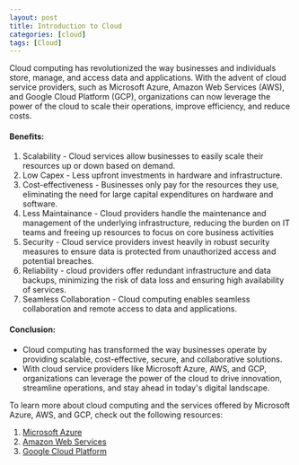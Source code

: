 ```yaml
---
layout: post
title: Introduction to Cloud
categories: [cloud]
tags: [Cloud]
---
```


Cloud computing has revolutionized the way businesses and individuals store, manage, and access data and applications. With the advent of cloud service providers, such as Microsoft Azure, Amazon Web Services (AWS), and Google Cloud Platform (GCP), organizations can now leverage the power of the cloud to scale their operations, improve efficiency, and reduce costs.

#### Benefits:
1. Scalability -  Cloud services allow businesses to easily scale their resources up or down based on demand. 
2. Low Capex - Less upfront investments in hardware and infrastructure.
3. Cost-effectiveness - Businesses only pay for the resources they use, eliminating the need for large capital expenditures on hardware and software.
4. Less Maintainance - Cloud providers handle the maintenance and management of the underlying infrastructure, reducing the burden on IT teams and freeing up resources to focus on core business activities
4. Security - Cloud service providers invest heavily in robust security measures to ensure data is protected from unauthorized access and potential breaches.
5. Reliability - cloud providers offer redundant infrastructure and data backups, minimizing the risk of data loss and ensuring high availability of services.
6. Seamless Collaboration - Cloud computing enables seamless collaboration and remote access to data and applications.



#### Conclusion:
- Cloud computing has transformed the way businesses operate by providing scalable, cost-effective, secure, and collaborative solutions. 
- With cloud service providers like Microsoft Azure, AWS, and GCP, organizations can leverage the power of the cloud to drive innovation, streamline operations, and stay ahead in today's digital landscape.

To learn more about cloud computing and the services offered by Microsoft Azure, AWS, and GCP, check out the following resources:

1. [Microsoft Azure](/posts/cloud/azure/introduction-to-azure)
2. [Amazon Web Services](/posts/cloud/aws/introduction-to-aws)
3. [Google Cloud Platform](/posts/cloud/gcp/introduction-to-gcp)

